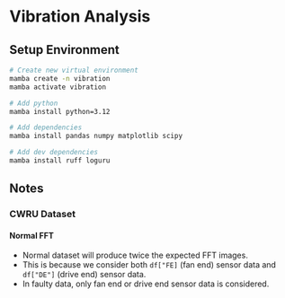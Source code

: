 # Vibration Analysis

## Setup Environment
```sh
# Create new virtual environment
mamba create -n vibration
mamba activate vibration

# Add python
mamba install python=3.12

# Add dependencies
mamba install pandas numpy matplotlib scipy

# Add dev dependencies
mamba install ruff loguru
```

## Notes
### CWRU Dataset
#### Normal FFT
- Normal dataset will produce twice the expected FFT images.
- This is because we consider both `df["FE]` (fan end) sensor data and `df["DE"]` (drive end) sensor data.
- In faulty data, only fan end or drive end sensor data is considered.
